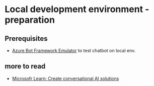 # Local development environment - preparation

## Prerequisites
- [Azure Bot Framework Emulator](https://github.com/microsoft/BotFramework-Emulator) to test chatbot on local env.

## more to read
- [Microsofr Learn: Create conversational AI solutions](https://learn.microsoft.com/en-us/training/paths/create-conversational-ai-solutions/)
